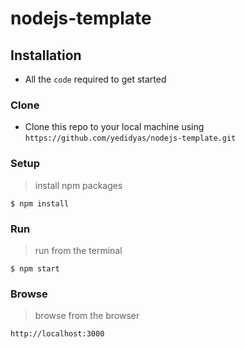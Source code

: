# nodejs-template
## Installation

- All the `code` required to get started

### Clone

- Clone this repo to your local machine using `https://github.com/yedidyas/nodejs-template.git`

### Setup

> install npm packages

```shell
$ npm install
```

### Run

> run from the terminal

```shell
$ npm start
```
### Browse

> browse from the browser

```shell
http://localhost:3000
```

